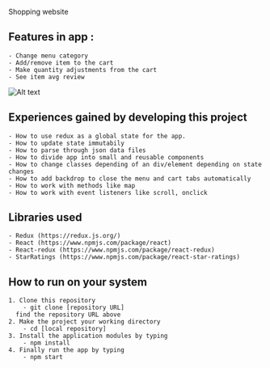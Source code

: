 Shopping website

## Features in app :
    - Change menu category 
    - Add/remove item to the cart
    - Make quantity adjustments from the cart 
    - See item avg review

![Alt text](./src/media/shopping_cart_screenshot.png?raw=true "shopping_cart_screenshot")

## Experiences gained by developing this project 
    - How to use redux as a global state for the app.
    - How to update state immutabily
    - How to parse through json data files 
    - How to divide app into small and reusable components
    - How to change classes depending of an div/element depending on state changes
    - How to add backdrop to close the menu and cart tabs automatically
    - How to work with methods like map 
    - How to work with event listeners like scroll, onclick
## Libraries used 
    - Redux (https://redux.js.org/)
    - React (https://www.npmjs.com/package/react)
    - React-redux (https://www.npmjs.com/package/react-redux)
    - StarRatings (https://www.npmjs.com/package/react-star-ratings)


## How to run on your system 
    1. Clone this repository 
        - git clone [repository URL]    
      find the repository URL above 
    2. Make the project your working directory 
        - cd [local repository]
    3. Install the application modules by typing 
        - npm install
    4. Finally run the app by typing 
        - npm start
